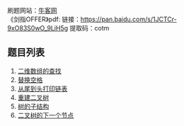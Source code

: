 刷题网站：[牛客网](https://www.nowcoder.com/ta/coding-interviews) <br>
《剑指OFFER》pdf: 链接：https://pan.baidu.com/s/1JCTCr-9xO83S0wO_9LiH5g 提取码：cotm <br>


题目列表
-
1. [二维数组的查找](https://github.com/Sonia-96/Coding4Interviews/tree/master/剑指offer/1-二维数组中的查找) <br>
2. [替换空格](https://github.com/Sonia-96/Coding4Interviews/tree/master/剑指offer/2-替换空格)
3. [从尾到头打印链表](https://github.com/Sonia-96/Coding4Interviews/tree/master/剑指offer/3-从尾到头打印链表)
4. [重建二叉树](https://github.com/Sonia-96/Coding4Interviews/tree/master/剑指offer/4-重建二叉树)
17. [树的子结构](https://github.com/Sonia-96/Coding4Interviews/blob/master/%E5%89%91%E6%8C%87offer/17-HasSubtree.py)
57. [二叉树的下一个节点](https://github.com/Sonia-96/Coding4Interviews/blob/master/%E5%89%91%E6%8C%87offer/57-GetNextNodeInBT.py)
